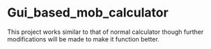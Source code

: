 # Gui_based_mob_calculator
This project works similar to that of normal calculator though further modifications will be made to make it function better.
